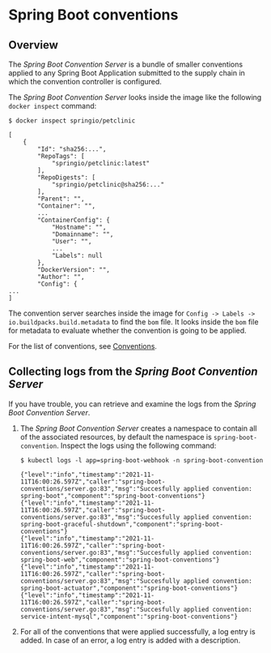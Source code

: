 # Spring Boot conventions

## Overview

The _Spring Boot Convention Server_ is a bundle of smaller conventions applied to any Spring Boot Application submitted to the supply chain in which the convention controller is configured.

The _Spring Boot Convention Server_ looks inside the image like the following `docker inspect` command:

`$ docker inspect springio/petclinic`

```
[
    {
        "Id": "sha256:...",
        "RepoTags": [
            "springio/petclinic:latest"
        ],
        "RepoDigests": [
            "springio/petclinic@sha256:..."
        ],
        "Parent": "",
        "Container": "",
        ...
        "ContainerConfig": {
            "Hostname": "",
            "Domainname": "",
            "User": "",
            ...
            "Labels": null
        },
        "DockerVersion": "",
        "Author": "",
        "Config": {
...
]
```

The convention server searches inside the image for `Config -> Labels -> io.buildpacks.build.metadata` to find the `bom` file. It looks inside the `bom` file for metadata to evaluate whether the convention is going to be applied.

For the list of conventions, see [Conventions](reference/CONVENTIONS.md).

## Collecting logs from the _Spring Boot Convention Server_

If you have trouble, you can retrieve and examine the logs from the _Spring Boot Convention Server_.

1. The _Spring Boot Convention Server_ creates a namespace to contain all of the associated resources, by default the namespace is `spring-boot-convention`. Inspect the logs using the following command:

    ```
    $ kubectl logs -l app=spring-boot-webhook -n spring-boot-convention

    {"level":"info","timestamp":"2021-11-11T16:00:26.597Z","caller":"spring-boot-conventions/server.go:83","msg":"Succesfully applied convention: spring-boot","component":"spring-boot-conventions"}
    {"level":"info","timestamp":"2021-11-11T16:00:26.597Z","caller":"spring-boot-conventions/server.go:83","msg":"Succesfully applied convention: spring-boot-graceful-shutdown","component":"spring-boot-conventions"}
    {"level":"info","timestamp":"2021-11-11T16:00:26.597Z","caller":"spring-boot-conventions/server.go:83","msg":"Succesfully applied convention: spring-boot-web","component":"spring-boot-conventions"}
    {"level":"info","timestamp":"2021-11-11T16:00:26.597Z","caller":"spring-boot-conventions/server.go:83","msg":"Succesfully applied convention: spring-boot-actuator","component":"spring-boot-conventions"}
    {"level":"info","timestamp":"2021-11-11T16:00:26.597Z","caller":"spring-boot-conventions/server.go:83","msg":"Succesfully applied convention: service-intent-mysql","component":"spring-boot-conventions"}
    ```

2. For all of the conventions that were applied successfully, a log entry is added. In case of an error, a log entry is added with a description.
